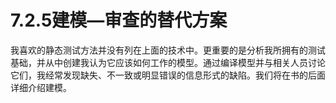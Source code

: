 # 7.2.5建模—审查的替代方案

我喜欢的静态测试方法并没有列在上面的技术中。更重要的是分析我所拥有的测试基础，并从中创建我认为它应该如何工作的模型。通过编译模型并与相关人员讨论它们，我经常发现缺失、不一致或明显错误的信息形式的缺陷。我们将在书的后面详细介绍建模。